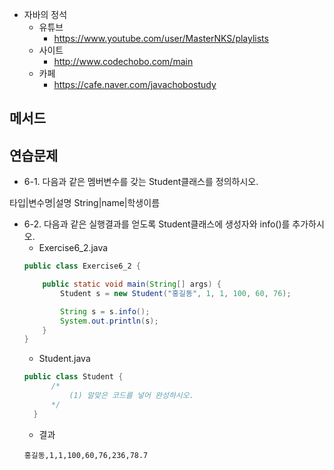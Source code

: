 * 자바의 정석
  - 유튜브 
    - https://www.youtube.com/user/MasterNKS/playlists
  - 사이트
    - http://www.codechobo.com/main
  - 카페
    - https://cafe.naver.com/javachobostudy

## 메서드

## 연습문제
* 6-1. 다음과 같은 멤버변수를 갖는 Student클래스를 정의하시오.

타입|변수명|설명
String|name|학생이름

* 6-2. 다음과 같은 실행결과를 얻도록 Student클래스에 생성자와 info()를 추가하시오.
  - Exercise6_2.java
  ```java  
  public class Exercise6_2 {

      public static void main(String[] args) {
          Student s = new Student("홍길동", 1, 1, 100, 60, 76);

          String s = s.info();
          System.out.println(s);
      }
  }
  ```
  - Student.java
  ```java
  public class Student {
		/*
		 	(1) 알맞은 코드를 넣어 완성하시오.
		*/
	}
  ```
  - 결과
  ```console
  홍길동,1,1,100,60,76,236,78.7
  ```

